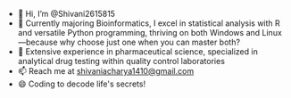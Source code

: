 - 👋 Hi, I’m @Shivani2615815 
- 🌱 Currently majoring Bioinformatics, I excel in statistical analysis with R and versatile Python programming, thriving on both Windows and Linux—because why choose just one when you can master both?
- 💞️ Extensive experience in pharmaceutical science, specialized in analytical drug testing within quality control laboratories
- 📫 Reach me at shivaniacharya1410@gmail.com
- 😄 Coding to decode life's secrets!

<!---
Shivani2615815/Shivani2615815 is a ✨ special ✨ repository because its `README.md` (this file) appears on your GitHub profile.
You can click the Preview link to take a look at your changes.
--->
